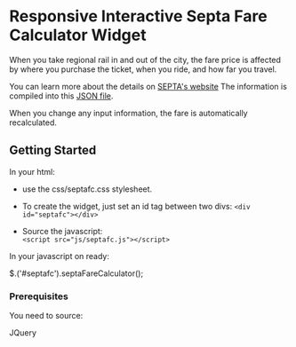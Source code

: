 # Responsive Interactive Septa Fare Calculator Widget

When you take regional rail in and out of the city, the fare price
is affected by where you purchase the ticket, when you ride, and how
far you travel. 

You can learn more about the details on 
[SEPTA's website](http://www.septa.org/fares/ticket/index.html)
The information is compiled into this [JSON file](fares.json). 

When you change any input information, the fare is automatically recalculated.

## Getting Started
In your html:

- use the css/septafc.css stylesheet. 
  
- To create the widget, just set an id tag between two divs:
  `<div id="septafc"></div>`
    
- Source the javascript:  
  `<script src="js/septafc.js"></script>`     

    
In your javascript on ready: 

$.('#septafc').septaFareCalculator();


### Prerequisites
You need to source:

JQuery

```


